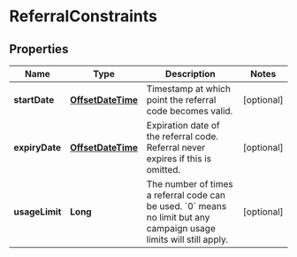 

# ReferralConstraints

## Properties

Name | Type | Description | Notes
------------ | ------------- | ------------- | -------------
**startDate** | [**OffsetDateTime**](OffsetDateTime.md) | Timestamp at which point the referral code becomes valid. |  [optional]
**expiryDate** | [**OffsetDateTime**](OffsetDateTime.md) | Expiration date of the referral code. Referral never expires if this is omitted. |  [optional]
**usageLimit** | **Long** | The number of times a referral code can be used. &#x60;0&#x60; means no limit but any campaign usage limits will still apply.  |  [optional]



